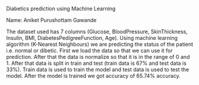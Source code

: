 Diabetics prediction using Machine Learning

Name: Aniket Purushottam Gawande

The dataset used has 7 columns (Glucose, BloodPressure, SkinThickness, Insulin, BMI, DiabetesPedigreeFunction, Age). Using machine learning algorithm (K-Nearest Neighbours) we are predicting the status of the patient i.e. normal or dibetic. First we load the data so that we can use it for prediction. After that the data is normalize so that it is in the range of 0 and 1. After that data is split in train and test (train data is 67% and test data is 33%). Train data is used to train the model and test data is used to test the model. After the model is trained we got accuracy of 65.74% accuracy.

